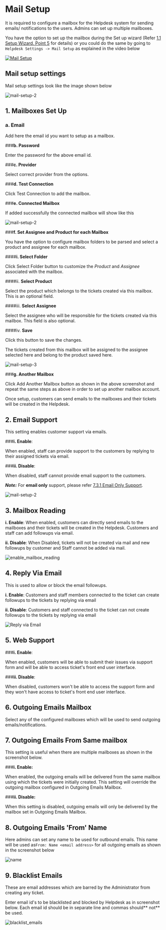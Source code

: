 # Mail Setup

It is required to configure a mailbox for the Helpdesk system for sending emails/ notifications to the users. Admins can set up multiple mailboxes.

You have the option to set up the mailbox during the Set up wizard (Refer [1.1 Setup Wizard. Point 5](http://docs.rtcamp.com/rtbiz/helpdesk/admin/setup.html#5-mailbox-setup) for details) or you could do the same  by going to ```Helpdesk Settings -> Mail Setup``` as explained in the video below

[![Mail Setup](http://img.youtube.com/vi/ziIclF-Tzq4/0.jpg)](https://www.youtube.com/watch?v=ziIclF-Tzq4)

## Mail setup settings

Mail setup settings look like the image shown below

![mail-setup-2](https://cloud.githubusercontent.com/assets/8191145/9407077/c41b2832-4823-11e5-8c87-ca64206f97d5.png)


## 1. Mailboxes Set Up

### **a. Email**

 Add here the email id you want to setup as a mailbox.

###**b. Password**

Enter the password for the above email id.

###**c. Provider**

Select correct provider from the options.

###**d. Test Connection**

Click Test Connection to add the mailbox.



###**e. Connected Mailbox**

If added successfully the connected mailbox  will show like this

![mail-setup-2](https://cloud.githubusercontent.com/assets/8191145/9361198/ee590d5c-46b7-11e5-87a1-a33e5f5f9069.png)


###**f. Set Assignee and Product for each Mailbox**

You have the option to configure mailbox folders to be parsed and select a product and assignee for each mailbox.

####**i. Select Folder**

Click Select Folder button to customize the *Product* and *Assignee* associated with the mailbox.

####ii. **Select Product**

Select the product which belongs to the tickets created via this mailbox.
This is an optional field.

####iii. **Select Assignee**

Select the assignee who will be responsible for the tickets created via this mailbox. This field is also optional.

####iv. **Save**

Click this button to save the changes.

The tickets created from this mailbox will be assigned to the assignee selected here and belong to the product saved here.

![mail-setup-3](https://cloud.githubusercontent.com/assets/8191145/9361191/ee2d5cca-46b7-11e5-99df-dbe8053c03e5.png)

###**g. Another Mailbox**

Click Add Another Mailbox button as shown in the above screenshot and repeat the same steps as above in order to set up another mailbox account.

Once setup, customers can send emails to the mailboxes and their tickets will be created in the Helpdesk.

## 2. Email Support

This setting enables customer support via emails.

###**i. Enable**:

When enabled, staff can provide support to the customers by replying to their assigned tickets via email.

###**ii. Disable**:

When disabled, staff cannot provide email support to the customers.

***Note:*** For **email only** support, please refer [7.3.1 Email Only Support](http://docs.rtcamp.com/rtbiz/helpdesk/admin/mailbox/email_only_support.html).

![mail-setup-2](https://cloud.githubusercontent.com/assets/8191145/9407077/c41b2832-4823-11e5-8c87-ca64206f97d5.png)

## 3. Mailbox Reading


**i. Enable**: When enabled, customers can directly send emails to the mailboxes and their tickets will be created in the Helpdesk. Customers and staff can add followups via email.

**ii. Disable**: When Disabled, tickets will not be created via mail and new followups by customer and Staff cannot be added via mail.

![enable_mailbox_reading](https://cloud.githubusercontent.com/assets/8191145/6487363/bee796b8-c2b6-11e4-8b84-0f761513cb48.png)

## 4. Reply Via Email

This is used to allow or block the email followups.

**i. Enable**: Customers and staff members connected to the ticket can create followups to the tickets by replying via email

**ii. Disable**: Customers and staff connected to the ticket can not create followups to the tickets by replying via email

![Reply via Email](http://git.rtcamp.com/uploads/rtbiz/rtbiz-helpdesk/46a4d1e93f/Reply_via_Email.png)

## 5. Web Support

###**i. Enable**:

When enabled, customers will be able to submit their issues via support form and will be able to access ticket's front end user interface.

###**ii. Disable**:

When disabled, customers won't be able to access the support form and they won't have access to ticket's front end user interface.




## 6. Outgoing Emails Mailbox

Select any of the configured mailboxes which will be used to send outgoing emails/notifications.

## 7. Outgoing Emails From Same mailbox

This setting is useful when there are multiple mailboxes as shown in the screenshot below.

###**i. Enable:**

When enabled, the outgoing emails will be delivered from the same mailbox using which the tickets were initially created. This setting will override the outgoing mailbox configured in Outgoing Emails Mailbox.

###**ii. Disable:**

When this setting is disabled, outgoing emails will only be delivered by the mailbox set in Outgoing Emails Mailbox.



## 8. Outgoing Emails 'From' Name

Here admins can set any name to be used for outbound emails. This name will be used as```From: Name <email address>``` for all outgoing emails as shown in the screenshot below



![name](https://cloud.githubusercontent.com/assets/8191145/6501114/52b3b830-c33a-11e4-9dad-5f6f832b66a5.png)





## 9. Blacklist Emails

These are email addresses which are barred by the Administrator from creating any ticket.

Enter email id's to be blacklisted and blocked by Helpdesk as in screenshot below. Each  email id should be in separate line and commas should** not** be used.

![blacklist_emails](https://cloud.githubusercontent.com/assets/8191145/6487587/1f9e311e-c2b8-11e4-82ab-00a51d017331.png)

